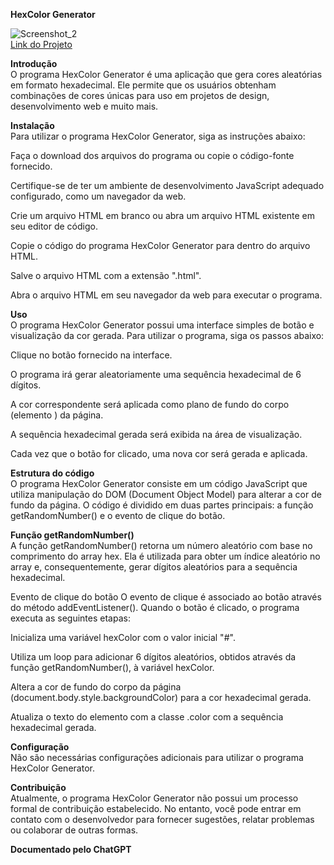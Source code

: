 <b>HexColor Generator</b>

![Screenshot_2](https://github.com/SmallCityProgrammer/Hex-generator/assets/130911203/143fd87b-8e9a-466f-9baa-35cb6691cbe8)<br>
<a href="https://hex-color-generator.vercel.app/">Link do Projeto</a>
<br>

<b>Introdução</b><br>
O programa HexColor Generator é uma aplicação que gera cores aleatórias em formato hexadecimal. Ele permite que os usuários obtenham combinações de cores únicas para uso em projetos de design, desenvolvimento web e muito mais.

<b>Instalação</b><br>
Para utilizar o programa HexColor Generator, siga as instruções abaixo:

Faça o download dos arquivos do programa ou copie o código-fonte fornecido.

Certifique-se de ter um ambiente de desenvolvimento JavaScript adequado configurado, como um navegador da web.

Crie um arquivo HTML em branco ou abra um arquivo HTML existente em seu editor de código.

Copie o código do programa HexColor Generator para dentro do arquivo HTML.

Salve o arquivo HTML com a extensão ".html".

Abra o arquivo HTML em seu navegador da web para executar o programa.

<b>Uso</b><br>
O programa HexColor Generator possui uma interface simples de botão e visualização da cor gerada. Para utilizar o programa, siga os passos abaixo:

Clique no botão fornecido na interface.

O programa irá gerar aleatoriamente uma sequência hexadecimal de 6 dígitos.

A cor correspondente será aplicada como plano de fundo do corpo (elemento <body>) da página.

A sequência hexadecimal gerada será exibida na área de visualização.

Cada vez que o botão for clicado, uma nova cor será gerada e aplicada.

<b>Estrutura do código</b><br>
O programa HexColor Generator consiste em um código JavaScript que utiliza manipulação do DOM (Document Object Model) para alterar a cor de fundo da página. O código é dividido em duas partes principais: a função getRandomNumber() e o evento de clique do botão.

<b>Função getRandomNumber()</b><br>
A função getRandomNumber() retorna um número aleatório com base no comprimento do array hex. Ela é utilizada para obter um índice aleatório no array e, consequentemente, gerar dígitos aleatórios para a sequência hexadecimal.

Evento de clique do botão
O evento de clique é associado ao botão através do método addEventListener(). Quando o botão é clicado, o programa executa as seguintes etapas:

Inicializa uma variável hexColor com o valor inicial "#".

Utiliza um loop para adicionar 6 dígitos aleatórios, obtidos através da função getRandomNumber(), à variável hexColor.

Altera a cor de fundo do corpo da página (document.body.style.backgroundColor) para a cor hexadecimal gerada.

Atualiza o texto do elemento com a classe .color com a sequência hexadecimal gerada.

<b>Configuração</b><br>
Não são necessárias configurações adicionais para utilizar o programa HexColor Generator.

<b>Contribuição</b><br>
Atualmente, o programa HexColor Generator não possui um processo formal de contribuição estabelecido. No entanto, você pode entrar em contato com o desenvolvedor para fornecer sugestões, relatar problemas ou colaborar de outras formas.

<b>Documentado pelo ChatGPT</b><br>
